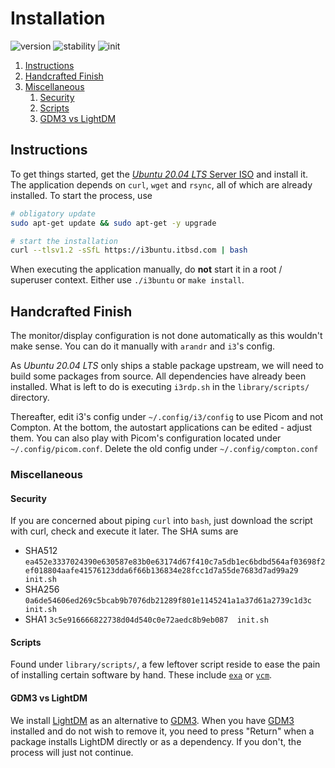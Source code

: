 # Installation

![version][version] ![stability][stability] ![init][init]

1. [Instructions](#instructions)
2. [Handcrafted Finish](#handcrafted-finish)
3. [Miscellaneous](#miscellaneous)
   1. [Security](#scripts)
   2. [Scripts](#scripts)
   3. [GDM3 vs LightDM](#gdm3-vs-lightdm)

## Instructions

To get things started, get the [_Ubuntu 20.04 LTS_ Server ISO][iso] and install it. The application depends on `curl`, `wget` and `rsync`, all of which are already installed. To start the process, use

``` BASH
# obligatory update
sudo apt-get update && sudo apt-get -y upgrade

# start the installation
curl --tlsv1.2 -sSfL https://i3buntu.itbsd.com | bash
```

When executing the application manually, do **not** start it in a root / superuser context. Either use `./i3buntu` or `make install`.

## Handcrafted Finish

The monitor/display configuration is not done automatically as this wouldn't make sense. You can do it manually with `arandr` and `i3`'s config.

As _Ubuntu 20.04 LTS_ only ships a stable package upstream, we will need to build some packages from source. All dependencies have already been installed. What is left to do is executing `i3rdp.sh` in the `library/scripts/` directory.

Thereafter, edit i3's config under `~/.config/i3/config` to use Picom and not Compton. At the bottom, the autostart applications can be edited - adjust them. You can also play with Picom's configuration located under `~/.config/picom.conf`. Delete the old config under `~/.config/compton.conf`

### Miscellaneous

#### Security

If you are concerned about piping `curl` into `bash`, just download the script with curl, check and execute it later. The SHA sums are

- SHA512 `ea452e3337024390e630587e83b0e63174d67f410c7a5db1ec6bdbd564af03698f2ef018804aafe41576123dda6f66b136834e28fcc1d7a55de7683d7ad99a29  init.sh`
- SHA256 `0a6de54606ed269c5bcab9b7076db21289f801e1145241a1a37d61a2739c1d3c  init.sh`
- SHA1 `3c5e916666822738d04d540c0e72aedc8b9eb087  init.sh`

#### Scripts

Found under `library/scripts/`, a few leftover script reside to ease the pain of installing certain software by hand. These include [`exa`][exa] or [`ycm`][ycm].

#### GDM3 vs LightDM

We install [LightDM][lightdm] as an alternative to [GDM3][gdm3]. When you have [GDM3][gdm3] installed and do not wish to remove it, you need to press "Return" when a package installs LightDM directly or as a dependency. If you don't, the process will just not continue.

[//]: # (Links)

[version]: https://img.shields.io/badge/version-v3.0.0-1A1D23?&style=for-the-badge
[stability]: https://img.shields.io/badge/stability-stable-FBB444?&style=for-the-badge

[init]: https://img.shields.io/badge/init-v0.3.0-2B303B?&style=for-the-badge
[iso]: https://ubuntu.com/download/server
[exa]: https://the.exa.website/
[ycm]: https://github.com/ycm-core/YouCompleteM
[lightdm]: https://wiki.ubuntuusers.de/LightDM/
[gdm3]: https://wiki.ubuntuusers.de/GDM/
